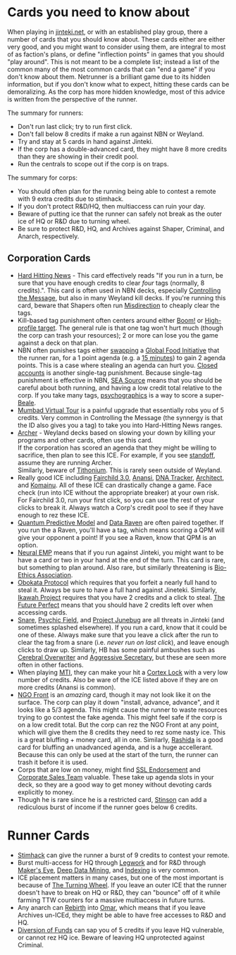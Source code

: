 # Cards you need to know about

When playing in [jinteki.net](https://www.jinteki.net/), or with an established play group, there a number of cards that you should know about.
These cards either are either very good, and you might want to consider using them, are integral to most of as faction's plans, or define "inflection points" in games that you should "play around".
This is not meant to be a complete list; instead a list of the common many of the most common cards that can "end a game" if you don't know about them.
Netrunner is a brilliant game due to its hidden information, but if you don't know what to expect, hitting these cards can be demoralizing.
As the corp has more hidden knowledge, most of this advice is written from the perspective of the runner.

The summary for runners:

- Don't run last click; try to run first click.
- Don't fall below 8 credits if make a run against NBN or Weyland.
- Try and stay at 5 cards in hand against Jinteki.
- If the corp has a double-advanced card, they might have 8 more credits than they are showing in their credit pool.
- Run the centrals to scope out if the corp is on traps.

The summary for corps:

- You should often plan for the running being able to contest a remote with 9 extra credits due to stimhack.
- If you don't protect R&D/HQ, then multiaccess can ruin your day.
- Beware of putting ice that the runner can safely not break as the outer ice of HQ or R&D due to turning wheel.
- Be sure to protect R&D, HQ, and Archives against Shaper, Criminal, and Anarch, respectively.

## Corporation Cards

- [Hard Hitting News](http://www.netrunnerdb.com/find/?q=hitting) - This card effectively reads "If you run in a turn, be sure that you have enough credits to clear *four* tags (normally, 8 credits).".
  This card is often used in NBN decks, especially [Controlling the Message](http://www.netrunnerdb.com/en/card/11017), but also in many Weyland kill decks.
  If you're running this card, beware that Shapers often run [Misdirection](http://www.netrunnerdb.com/en/card/11085) to cheaply clear the tags.
- Kill-based tag punishment often centers around either [Boom!](http://www.netrunnerdb.com/en/card/11058) or [High-profile target](http://www.netrunnerdb.com/en/card/21119).
  The general rule is that one tag won't hurt much (though the corp can trash your resources); 2 or more can lose you the game against a deck on that plan.
- NBN often punishes tags either [swapping](http://www.netrunnerdb.com/en/card/10092) a [Global Food Initiative](http://www.netrunnerdb.com/en/card/09026) that the runner ran, for a 1 point agenda (e.g. a [15 minutes](http://www.netrunnerdb.com/en/card/09004)) to gain 2 agenda points.
  This is a case where stealing an agenda can hurt you.
  [Closed accounts](http://www.netrunnerdb.com/en/card/20119) is another single-tag punishment.
  Because single-tag punishment is effective in NBN, [SEA Source](http://www.netrunnerdb.com/en/card/20121) means that you should be careful about both running, and having a low credit total relative to the corp.
  If you take many tags, [psychographics](http://www.netrunnerdb.com/en/card/20120) is a way to score a super-[Beale](http://www.netrunnerdb.com/en/card/20110).
- [Mumbad Virtual Tour](http://www.netrunnerdb.com/en/card/10076) is a painful upgrade that essentially robs you of 5 credits.
  Very common in Controlling the Message (the synnergy is that the ID also gives you a tag) to take you into Hard-Hitting News ranges.
- [Archer](http://www.netrunnerdb.com/en/card/20084) - Weyland decks based on slowing your down by killing your programs and other cards, often use this card.  
  If the corporation has scored an agenda that they might be willing to sacrifice, then plan to see this ICE.
  For example, if you see [standoff](http://www.netrunnerdb.com/en/card/12077), assume they are running Archer.  
  Similarly, beware of [Tithonium](http://www.netrunnerdb.com/en/card/12098).  This is rarely seen outside of Weyland.
- Really good ICE including [Fairchild 3.0](http://www.netrunnerdb.com/en/card/11049), [Anansi](http://www.netrunnerdb.com/en/card/21051), [DNA Tracker](http://www.netrunnerdb.com/en/card/11053), [Architect](http://www.netrunnerdb.com/en/card/06061), and [Komainu](http://www.netrunnerdb.com/en/card/05017).
  All of these ICE can drastically change a game.
  Face check (run into ICE without the appropriate breaker) at your own risk.
  For Fairchild 3.0, run your first click, so you can use the rest of your clicks to break it.
  Always watch a Corp's credit pool to see if they have enough to rez these ICE.
- [Quantum Predictive Model](http://www.netrunnerdb.com/en/card/09007) and [Data Raven](http://www.netrunnerdb.com/en/card/20113) are often paired together.
  If you run the a Raven, you'll have a tag, which means scoring a QPM will give your opponent a point!
  If you see a Raven, know that QPM is an option.
- [Neural EMP](http://www.netrunnerdb.com/en/card/20106) means that if you run against Jinteki, you might want to be have a card or two in your hand at the end of the turn.
  This card is rare, but something to plan around.
  Also rare, but similarly threatening is [Bio-Ethics Association](http://www.netrunnerdb.com/en/card/10050).
- [Obokata Protocol](http://www.netrunnerdb.com/en/card/12070) which requires that you forfeit a nearly full hand to steal it.
  Always be sure to have a full hand against Jineteki.
  Similarly, [Ikawah Project](http://www.netrunnerdb.com/en/card/21010) requires that you have 2 credits and a click to steal.
  [The Future Perfect](http://www.netrunnerdb.com/en/card/05007) means that you should have 2 credits left over when accessing cards.
- [Snare](http://www.netrunnerdb.com/en/card/20098), [Psychic Field](http://www.netrunnerdb.com/en/card/05010), and [Project Junebug](http://www.netrunnerdb.com/en/card/20096) are all threats in Jinteki (and sometimes splashed elsewhere).
  If you run a card, know that it could be one of these.
  Always make sure that you leave a click after the run to clear the tag from a snare (i.e. *never run on last click*), and leave enough clicks to draw up.
  Similarly, HB has some painful ambushes such as [Cerebral Overwriter](http://www.netrunnerdb.com/en/card/03009) and [Aggressive Secretary](http://www.netrunnerdb.com/en/card/20065), but these are seen more often in other factions.
- When playing [MTI](http://www.netrunnerdb.com/en/card/21114), they can make your hit a [Cortex Lock](http://www.netrunnerdb.com/en/card/08014) with a very low number of credits.
  Also be ware of the ICE listed above if they are on more credits (Anansi is common).
- [NGO Front](http://www.netrunnerdb.com/en/card/21039) is an *amazing* card, though it may not look like it on the surface.
  The corp can play it down "install, advance, advance", and it looks like a 5/3 agenda.
  This might cause the runner to waste resources trying to go contest the fake agenda.
  This might feel safe if the corp is on a low credit total.
  But the corp can rez the NGO Front at any point, which will give them the 8 credits they need to rez some nasty ice.
  This is a great bluffing + money card, all in one.
  Similarly, [Rashida](http://www.netrunnerdb.com/en/card/21080) is a good card for bluffing an unadvanced agenda, and is a huge accellerant.
  Because this can only be used at the start of the turn, the runner can trash it before it is used.
- Corps that are low on money, might find [SSL Endorsement](http://www.netrunnerdb.com/en/card/21038) and [Corporate Sales Team](http://www.netrunnerdb.com/en/card/10037) valuable.
  These take up agenda slots in your deck, so they are a good way to get money without devoting cards explicitly to money.
- Though he is rare since he is a restricted card, [Stinson](http://www.netrunnerdb.com/en/card/11117) can add a rediculous burst of income if the runner goes below 6 credits.


# Runner Cards

- [Stimhack](http://www.netrunnerdb.com/en/card/20005) can give the runner a burst of 9 credits to contest your remote.
- Burst multi-access for HQ through [Legwork](http://www.netrunnerdb.com/en/card/05035) and for R&D through [Maker's Eye](http://www.netrunnerdb.com/en/card/20043), [Deep Data Mining](http://www.netrunnerdb.com/en/card/13014), and [Indexing](http://www.netrunnerdb.com/en/card/20039) is very common.
- ICE placement matters in many cases, but one of the most important is because of [The Turning Wheel](http://www.netrunnerdb.com/en/card/10085).
  If you leave an outer ICE that the runner doesn't have to break on HQ or R&D, they can "bounce" off of it while farming TTW counters for a massive multiaccess in future turns.
- Any anarch can [Rebirth](http://www.netrunnerdb.com/en/card/10083) into [Omar](http://www.netrunnerdb.com/en/card/11043), which means that if you leave Archives un-ICEd, they might be able to have free accesses to R&D and HQ.
- [Diversion of Funds](http://www.netrunnerdb.com/en/card/11043) can sap you of 5 credits if you leave HQ vulnerable, or cannot rez HQ ice.
  Beware of leaving HQ unprotected against Criminal.
